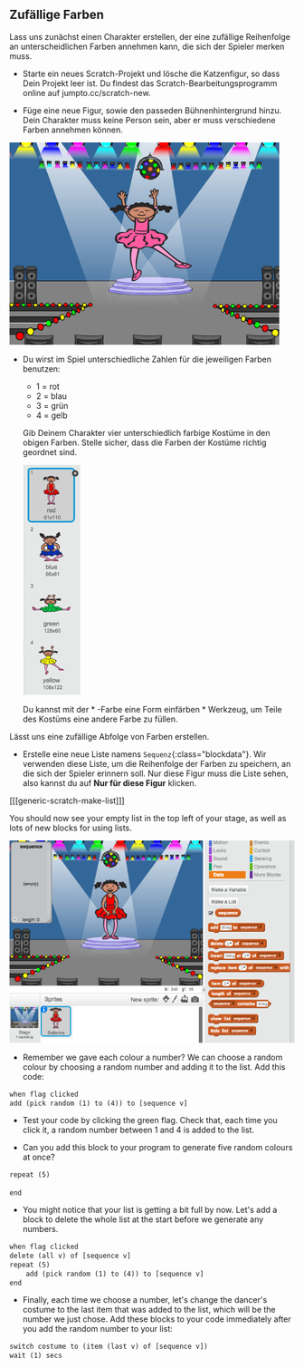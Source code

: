 ## Zufällige Farben

Lass uns zunächst einen Charakter erstellen, der eine zufällige Reihenfolge an unterscheidlichen Farben annehmen kann, die sich der Spieler merken muss.

+ Starte ein neues Scratch-Projekt und lösche die Katzenfigur, so dass Dein Projekt leer ist. Du findest das Scratch-Bearbeitungsprogramm online auf jumpto.cc/scratch-new.

+ Füge eine neue Figur, sowie den passeden Bühnenhintergrund hinzu. Dein Charakter muss keine Person sein, aber er muss verschiedene Farben annehmen können.

![screenshot](images/colour-sprite.png)

+ Du wirst im Spiel unterschiedliche Zahlen für die jeweiligen Farben benutzen:
    
    + 1 = rot
    + 2 = blau
    + 3 = grün
    + 4 = gelb
    
    Gib Deinem Charakter vier unterschiedlich farbige Kostüme in den obigen Farben. Stelle sicher, dass die Farben der Kostüme richtig geordnet sind.
    
    ![screenshot](images/colour-costume.png)
    
    Du kannst mit der * -Farbe eine Form einfärben * Werkzeug, um Teile des Kostüms eine andere Farbe zu füllen.

Lässt uns eine zufällige Abfolge von Farben erstellen.

+ Erstelle eine neue Liste namens `Sequenz`{:class="blockdata"}. Wir verwenden diese Liste, um die Reihenfolge der Farben zu speichern, an die sich der Spieler erinnern soll. Nur diese Figur muss die Liste sehen, also kannst du auf **Nur für diese Figur** klicken.

[[[generic-scratch-make-list]]]

You should now see your empty list in the top left of your stage, as well as lots of new blocks for using lists.

![screenshot](images/colour-list-blocks.png)

+ Remember we gave each colour a number? We can choose a random colour by choosing a random number and adding it to the list. Add this code:

```blocks
when flag clicked
add (pick random (1) to (4)) to [sequence v]
```

+ Test your code by clicking the green flag. Check that, each time you click it, a random number between 1 and 4 is added to the list.

+ Can you add this block to your program to generate five random colours at once?

```blocks
repeat (5)

end
```

+ You might notice that your list is getting a bit full by now. Let's add a block to delete the whole list at the start before we generate any numbers.

```blocks
when flag clicked
delete (all v) of [sequence v]
repeat (5)
    add (pick random (1) to (4)) to [sequence v]
end
```

+ Finally, each time we choose a number, let's change the dancer's costume to the last item that was added to the list, which will be the number we just chose. Add these blocks to your code immediately after you add the random number to your list:

```blocks
switch costume to (item (last v) of [sequence v])
wait (1) secs
```